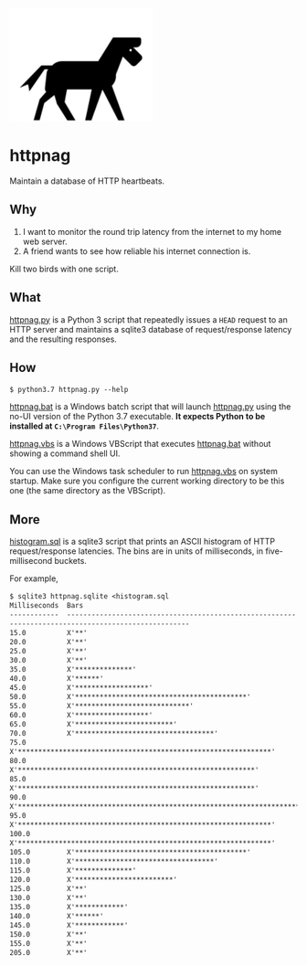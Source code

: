 <img src="nag.svg" height="200"/>

httpnag
=======
Maintain a database of HTTP heartbeats.

Why
---
1. I want to monitor the round trip latency from the internet to my home web
   server.
2. A friend wants to see how reliable his internet connection is.

Kill two birds with one script.

What
----
[httpnag.py](httpnag.py) is a Python 3 script that repeatedly issues a `HEAD`
request to an HTTP server and maintains a sqlite3 database of request/response
latency and the resulting responses.

How
---
```console
$ python3.7 httpnag.py --help
```

[httpnag.bat](httpnag.bat) is a Windows batch script that will launch
[httpnag.py](httpnag.py) using the no-UI version of the Python 3.7 executable.
**It expects Python to be installed at `C:\Program Files\Python37`**.

[httpnag.vbs](httpnag.vbs) is a Windows VBScript that executes
[httpnag.bat](httpnag.bat) without showing a command shell UI.

You can use the Windows task scheduler to run [httpnag.vbs](httpnag.vbs) on
system startup.  Make sure you configure the current working directory to be
this one (the same directory as the VBScript).

More
----
[histogram.sql](histogram.sql) is a sqlite3 script that prints an ASCII
histogram of HTTP request/response latencies.  The bins are in units of
milliseconds, in five-millisecond buckets.

For example,
```console
$ sqlite3 httpnag.sqlite <histogram.sql
Milliseconds  Bars
------------  ----------------------------------------------------------------------------------------------------
15.0          X'**'
20.0          X'**'
25.0          X'**'
30.0          X'**'
35.0          X'**************'
40.0          X'******'
45.0          X'******************'
50.0          X'******************************************'
55.0          X'****************************'
60.0          X'******************'
65.0          X'************************'
70.0          X'**********************************'
75.0          X'**************************************************************'
80.0          X'**********************************************************'
85.0          X'**********************************************************'
90.0          X'**************************************************************************************************
95.0          X'**************************************************************'
100.0         X'**************************************************************'
105.0         X'******************************************'
110.0         X'**********************************'
115.0         X'**************'
120.0         X'************************'
125.0         X'**'
130.0         X'**'
135.0         X'************'
140.0         X'******'
145.0         X'************'
150.0         X'**'
155.0         X'**'
205.0         X'**'
```
